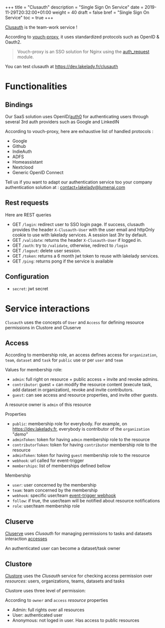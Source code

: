 +++
title = "Clusauth"
description = "Single Sign On Service"
date = 2019-11-29T20:32:00+01:00
weight = 40
draft = false
bref = "Single Sign On Service"
toc = true
+++

[Clusauth](https://github.com/wearelumenai/clusauth) is the team-work service !

According to [vouch-proxy](https://github.com/vouch/vouch-proxy), it uses standardized protocols such as OpenID & Oauth2.

> Vouch-proxy is an SSO solution for Nginx using the [auth_request](http://nginx.org/en/docs/http/ngx_http_auth_request_module.html) module.

You can test clusauth at https://dev.lakelady.fr/clusauth

# Functionalities

## Bindings

Our SaaS solution uses OpenID/[auth0](https://auth0.com) for authenticating users through several 3rd auth providers such as Google and LinkedIN

According to vouch-proxy, here are exhaustive list of handled protocols :

- Google
- Github
- IndieAuth
- ADFS
- Homeassistant
- Nextclood
- Generic OpenID Connect

Tell us if you want to adapt our authentication service too your company authentication solution at : contact+lakelady@lumenai.com

## Rest requests

Here are REST queries

- GET `/login`: redirect user to SSO login page. If success, clusauth provides the header `X-Clusauth-User` with the user email and httpOnly cookie to use with lakelady services. A session last 3hr by default.
- GET `/validate`: returns the header `X-Clusauth-User` if logged in.
- GET `/auth`: try to `/validate`, otherwise, redirect to `/login`
- GET `/logout`: delete user session.
- GET `/token`: returns a 6 month jwt token to reuse with lakelady services.
- GET `/ping`: returns pong if the service is available

## Configuration

- `secret`: jwt secret

# Service interactions

`Clusauth` uses the concepts of `User` and `Access` for defining resource permissions in Clustore and Cluserve

## Access

According to membership role, an access defines access for `organization`, `team`, `dataset` and `task` for `public` use or per `user` and `team`

Values for membership role:
- `admin`: full right on resource + public access + invite and revoke admins.
- `contributor`: guest + can modify the resource content (execute task, add dataset in organization), revoke and invite contributors.
- `guest`: can see access and resource properties, and invite other guests.

A resource owner is `admin` of this resource

Properties

- `public`: membership role for everybody. For example, on https://dev.lakelady.fr, everybody is contributor of the `organization` "*demo*"
- `adminToken`: token for having `admin` membership role to the resource
- `contributorToken`: token for having `contributor` membership role to the resource
- `adminToken`: token for having `guest` membership role to the resource
- `webhook`: url called for event-trigger
- `memberships`: list of memberships defined bellow

Membership

- `user`: user concerned by the membership
- `team`: team concerned by the membership
- `webhook`: specific user/team [event-trigger webhook](#event-trigger)
- `follow`: if true, the user/team will be notified about resource notifications
- `role`: user/team membership role

## Cluserve

[Cluserve](/docs/platform/cluserve) uses *Clusauth* for managing permissions to tasks and datasets interaction [accesses](/docs/platform/concepts#access)

An authenticated user can become a dataset/task owner

## Clustore

[Clustore](/docs/platform/clustore) uses the *Clusauth* service for checking access permission over *resources*: users, organizations, teams, datasets and tasks

Clustore uses three level of permission:

According to `owner` and `access` *resource* properties

- Admin: full rights over all resources
- User: authenticated user
- Anonymous: not loged in user. Has access to public resources
